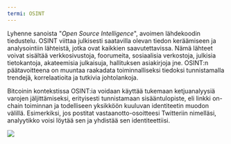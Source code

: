 ```yaml
---
termi: OSINT
---
```


Lyhenne sanoista "*Open Source Intelligence*", avoimen lähdekoodin tiedustelu. OSINT viittaa julkisesti saatavilla olevan tiedon keräämiseen ja analysointiin lähteistä, jotka ovat kaikkien saavutettavissa. Nämä lähteet voivat sisältää verkkosivustoja, foorumeita, sosiaalisia verkostoja, julkisia tietokantoja, akateemisia julkaisuja, hallituksen asiakirjoja jne. OSINT:n päätavoitteena on muuntaa raakadata toiminnalliseksi tiedoksi tunnistamalla trendejä, korrelaatioita ja tutkivia johtolankoja.

Bitcoinin kontekstissa OSINT:ia voidaan käyttää tukemaan ketjuanalyysiä varojen jäljittämiseksi, erityisesti tunnistamaan sisääntulopiste, eli linkki on-chain toiminnan ja todelliseen yksikköön kuuluvan identiteetin muodon välillä. Esimerkiksi, jos postitat vastaanotto-osoitteesi Twitteriin nimelläsi, analyytikko voisi löytää sen ja yhdistää sen identiteettiisi.

![](../../dictionnaire/assets/28.png)